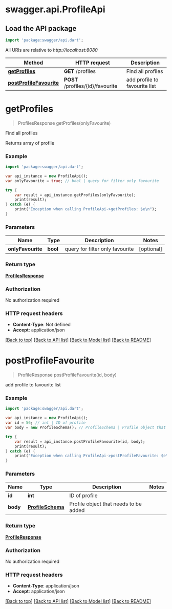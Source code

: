 # swagger.api.ProfileApi

## Load the API package
```dart
import 'package:swagger/api.dart';
```

All URIs are relative to *http://localhost:8080*

Method | HTTP request | Description
------------- | ------------- | -------------
[**getProfiles**](ProfileApi.md#getProfiles) | **GET** /profiles | Find all profiles
[**postProfileFavourite**](ProfileApi.md#postProfileFavourite) | **POST** /profiles/{id}/favourite | add profile to favourite list


# **getProfiles**
> ProfilesResponse getProfiles(onlyFavourite)

Find all profiles

Returns array of profile

### Example 
```dart
import 'package:swagger/api.dart';

var api_instance = new ProfileApi();
var onlyFavourite = true; // bool | query for filter only favourite

try { 
    var result = api_instance.getProfiles(onlyFavourite);
    print(result);
} catch (e) {
    print("Exception when calling ProfileApi->getProfiles: $e\n");
}
```

### Parameters

Name | Type | Description  | Notes
------------- | ------------- | ------------- | -------------
 **onlyFavourite** | **bool**| query for filter only favourite | [optional] 

### Return type

[**ProfilesResponse**](ProfilesResponse.md)

### Authorization

No authorization required

### HTTP request headers

 - **Content-Type**: Not defined
 - **Accept**: application/json

[[Back to top]](#) [[Back to API list]](../README.md#documentation-for-api-endpoints) [[Back to Model list]](../README.md#documentation-for-models) [[Back to README]](../README.md)

# **postProfileFavourite**
> ProfileResponse postProfileFavourite(id, body)

add profile to favourite list



### Example 
```dart
import 'package:swagger/api.dart';

var api_instance = new ProfileApi();
var id = 56; // int | ID of profile
var body = new ProfileSchema(); // ProfileSchema | Profile object that needs to be added

try { 
    var result = api_instance.postProfileFavourite(id, body);
    print(result);
} catch (e) {
    print("Exception when calling ProfileApi->postProfileFavourite: $e\n");
}
```

### Parameters

Name | Type | Description  | Notes
------------- | ------------- | ------------- | -------------
 **id** | **int**| ID of profile | 
 **body** | [**ProfileSchema**](ProfileSchema.md)| Profile object that needs to be added | 

### Return type

[**ProfileResponse**](ProfileResponse.md)

### Authorization

No authorization required

### HTTP request headers

 - **Content-Type**: application/json
 - **Accept**: application/json

[[Back to top]](#) [[Back to API list]](../README.md#documentation-for-api-endpoints) [[Back to Model list]](../README.md#documentation-for-models) [[Back to README]](../README.md)

